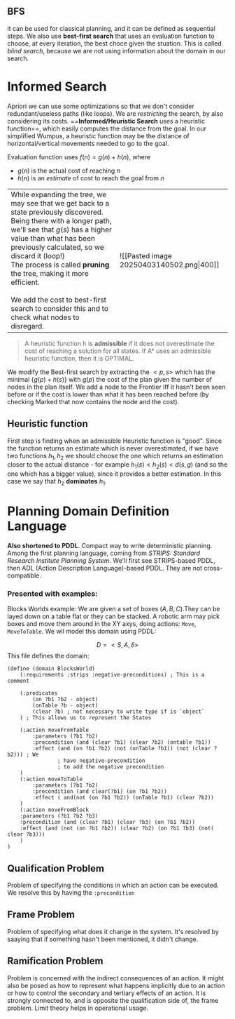 ## BFS
it can be used for classical planning, and it can be defined as sequential steps. We also use **best-first search** that uses an evaluation function to choose, at every iteration, the best choce given the stuation. 
This is called *blind search*, because we are not using information about the domain in our search.
# Informed Search
Apriori we can use some optimizations so that we don't consider redundant/useless paths (like loops). We are _restricting_ the search, by also considering its costs.
==**Informed/Heuristic Search** uses a heuristic function==, which easily computes the distance from the goal. In our simplified Wumpus, a heuristic function may be the distance of horizontal/vertical movements needed to go to the goal. 

Evaluation function uses $f(n) = g(n) + h(n)$, where
- $g(n)$ is the actual cost of reaching $n$
- $h(n)$ is an _estimate_ of cost to reach the goal from $n$ 

|                                                                                                                                                                                                                                                                                                                                                                                                                 |                                           |
| --------------------------------------------------------------------------------------------------------------------------------------------------------------------------------------------------------------------------------------------------------------------------------------------------------------------------------------------------------------------------------------------------------------- | ----------------------------------------- |
| While expanding the tree, we may see that we get back to a state previously discovered. Being there with a longer path, we'll see that $g(s)$ has a higher value than what has been previously calculated, so we discard it (loop!)<br>The process is called **pruning** the tree, making it more efficient.<br><br>We add the cost to best-first search to consider this and to check what nodes to disregard. | ![[Pasted image 20250403140502.png\|400]] |
> A heuristic function h is __admissible__ if it does not overestimate the cost of reaching a solution for all states. If A* uses an admissible heuristic function, then it is OPTIMAL.

We modify the Best-first search by extracting the $<p,s>$ which has the minimal $\{g(p) + h(s)\}$ with $g(p)$ the cost of the plan given the number of nodes in the plan itself. We add a node to the Frontier iff it hasn't been seen before or if the cost is lower than what it has been reached before (by checking Marked that now contains the node and the cost).
## Heuristic function
First step is finding when an admissible Heuristic function is "good". Since the function returns an estimate which is never overestimated, if we have two functions $h_1, h_2$ we should choose the one which returns an estimation closer to the actual distance - for example $h_1(s) < h_2(s) < d(s,g)$ (and so the one which has a bigger value), since it provides a better estimation. In this case we say that $h_2$ **dominates** $h_1$.
# Planning Domain Definition Language
**Also shortened to PDDL**. Compact way to write deterministic planning. Among the first planning language, coming from *STRIPS: Standard Research Institute Planning System*. We'll first see STRIPS-based PDDL, then ADL (Action Description Language)-based PDDL. They are not cross-compatible.
### Presented with examples:
Blocks Worlds example: We are given a set of boxes $(A,B,C)$.They can be layed down on a table flat or they can be stacked. A robotic arm may pick boxes and move them around in the XY axys, doing actions: `Move`, `MoveToTable`. We wil model this domain using PDDL:

$$D = <S, A, \delta>$$
This file defines the domain:
```PDDL
(define (domain BlocksWorld)
	(:requirements :strips :negative-preconditions) ; This is a comment
	
	(:predicates
		(on ?b1 ?b2 - object)
		(onTable ?b - object)
		(clear ?b) ; not necessary to write type if is `object`
	) ; This allows us to represent the States
	
	(:action moveFromTable
		:parameters (?b1 ?b2)
		:precondition (and (clear ?b1) (clear ?b2) (ontable ?b1))
		:effect (and (on ?b1 ?b2) (not (onTable ?b1)) (not (clear ?b2))) ; We
				; have negative-precondition 
				; to add the negative precondition
	)
	(:action moveToTable
		:parameters (?b1 ?b2)
		:precondition (and clear(?b1) (on ?b1 ?b2))
		:effect ( and(not (on ?b1 ?b2)) (onTable ?b1) (clear ?b2))
	)
	(:action moveFromBlock
	:parameters (?b1 ?b2 ?b3)
	:precondition (and (clear ?b1) (clear ?b3) (on ?b1 ?b2))
	:effect (and (not (on ?b1 ?b2)) (clear ?b2) (on ?b1 ?b3) (not( clear ?b3)))
	)
)
```
## Qualification Problem
Problem of specifying the conditions in which an action can be executed. We resolve this by having the `:precondition`
## Frame Problem
Problem of specifying what does it change in the system. It's resolved by saaying that if something hasn't been mentioned, it didn't change.
## Ramification Problem
Problem is concerned with the indirect consequences of an action. It might also be posed as how to represent what happens implicitly due to an action or how to control the secondary and tertiary effects of an action. It is strongly connected to, and is opposite the qualification side of, the frame problem. Limit theory helps in operational usage.